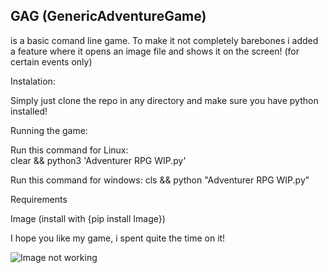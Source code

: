 ## GAG (GenericAdventureGame)
is a basic comand line game.
To make it not completely barebones 
i added a feature where it opens an 
image file and shows it on the screen! (for certain events only)

Instalation:
 
Simply just clone the repo in any directory and make sure you have python installed!


Running the game:

Run this command for Linux:   
clear && python3 'Adventurer RPG WIP.py'

Run this command for windows:
cls && python "Adventurer RPG WIP.py"


Requirements

Image (install with {pip install Image})

I hope you like my game, i spent quite the time on it!

![Image not working](https://cdn130.picsart.com/317700705141211.png "yes")
